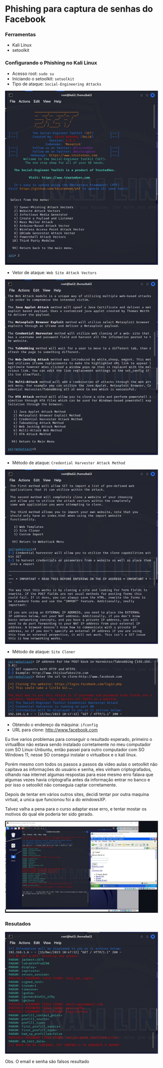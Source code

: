 # Phishing para captura de senhas do Facebook

### Ferramentas

- Kali Linux
- setoolkit

### Configurando o Phishing no Kali Linux

- Acesso root: ``` sudo su ```
- Iniciando o setoolkit: ``` setoolkit ```
- Tipo de ataque: ``` Social-Engineering Attacks ```

![Log 1](./log1.jpeg "Optional title")

- Vetor de ataque: ``` Web Site Attack Vectors ```

![Log 2](./log2.jpeg "Optional title")

- Método de ataque: ```Credential Harvester Attack Method ```

![Log 3](./log3.jpeg "Optional title")

- Método de ataque: ``` Site Cloner ```

![Log 4](./log4.jpeg "Optional title")

- Obtendo o endereço da máquina: ``` ifconfig ```
- URL para clone: http://www.facebook.com

Eu tive varios problemas para conseguir o resultado esperado, primeiro o virtualBox não estava sendo instalado corretamente no meu computador com SO Linux-Unbuntu, então passei para outro computador com SO Windows 11, nesse SO consegui instalar o virtualbox e o kali linux.

Porém mesmo com todos os passos a passos da video aulas o setoolkit não capitava as informações do usuário e senha, eles vinham criptografados, olhando naa internet algumas respostas para esse mesmo erro falava que algumas vezes havia criptografia antes da informação entrar no banco e por isso o setoolkit não conseguia captar corretamente.

Depois de tentar em vários outros sites, decidi tentar por outra maquina virtual, a unica que funcionou foi a do windowsXP.

Talvez valha a pena para o curso adaptar esse erro, e tentar mostar os motivos do qual ele poderia ter sido gerado.

![imagem usando o Kali e Winsdows xp para captar as iformações](./KaliWindows.jpeg "Optional title")

### Resutados

![Alt text](./resultado.jpeg "Optional title")

Obs. O email e senha são falsos
resultado